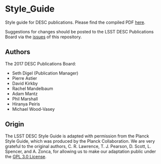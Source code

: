 # Style_Guide

Style guide for DESC publications. Please find the compiled PDF [here](https://github.com/LSSTDESC/Style_Guide/raw/compiled/Style_Guide.pdf).

Suggestions for changes should be posted to the LSST DESC Publications Board via the [issues](https://github.com/LSSTDESC/Style_Guide/issues/new?body=@LSSTDESC/pubboard) of this repository.

## Authors

The 2017 DESC Publications Board:
* Seth Digel (Publication Manager)
* Pierre Astier
* David Kirkby
* Rachel Mandelbaum
* Adam Mantz
* Phil Marshall
* Hiranya Peiris
* Michael Wood-Vasey

## Origin

The LSST DESC Style Guide is adapted with permission from the Planck Style Guide, which was produced by the Planck Collaboration. We are very grateful to the original authors, C. R. Lawrence, T. J. Pearson, D. Scott, L. Spencer, and A. Zonca, for allowing us to make our adaptation public under the [GPL 3.0 License](https://github.com/LSSTDESC/Style_Guide/blob/master/LICENSE). 
